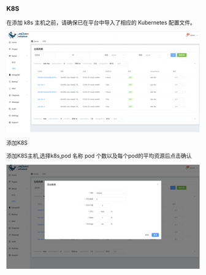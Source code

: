 ### K8S

在添加 k8s 主机之前，请确保已在平台中导入了相应的 Kubernetes 配置文件。

![](../../../../images/whalealPlatformImages/K8S.png)

添加K8S

添加K8S主机,选择k8s,pod 名称 pod 个数以及每个pod的平均资源后点击确认

![](../../../../images/whalealPlatformImages/cK8S.png)